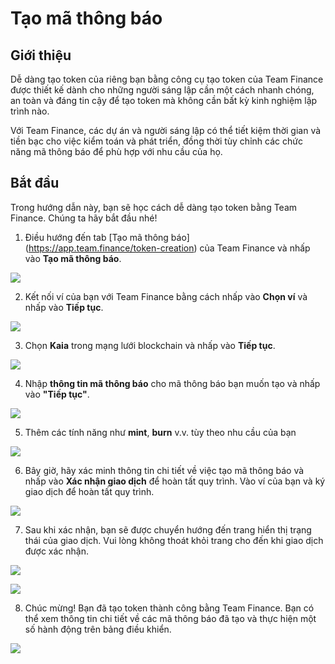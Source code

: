 # Tạo mã thông báo

## Giới thiệu

Dễ dàng tạo token của riêng bạn bằng công cụ tạo token của Team Finance được thiết kế dành cho những người sáng lập cần một cách nhanh chóng, an toàn và đáng tin cậy để tạo token mà không cần bất kỳ kinh nghiệm lập trình nào.

Với Team Finance, các dự án và người sáng lập có thể tiết kiệm thời gian và tiền bạc cho việc kiểm toán và phát triển, đồng thời tùy chỉnh các chức năng mã thông báo để phù hợp với nhu cầu của họ.

## Bắt đầu

Trong hướng dẫn này, bạn sẽ học cách dễ dàng tạo token bằng Team Finance. Chúng ta hãy bắt đầu nhé!

1. Điều hướng đến tab [Tạo mã thông báo] (https://app.team.finance/token-creation) của Team Finance và nhấp vào **Tạo mã thông báo**.

![](/img/build/tools/token-management/token-creation/tc-step-1.png)

2. Kết nối ví của bạn với Team Finance bằng cách nhấp vào **Chọn ví** và nhấp vào **Tiếp tục**.

![](/img/build/tools/token-management/token-creation/tc-step-2.png)

3. Chọn **Kaia** trong mạng lưới blockchain và nhấp vào **Tiếp tục**.

![](/img/build/tools/token-management/token-creation/tc-step-3.png)

4. Nhập **thông tin mã thông báo** cho mã thông báo bạn muốn tạo và nhấp vào **"Tiếp tục"**.

![](/img/build/tools/token-management/token-creation/tc-step-4.png)

5. Thêm các tính năng như **mint**, **burn** v.v. tùy theo nhu cầu của bạn

![](/img/build/tools/token-management/token-creation/tc-step-5.png)

6. Bây giờ, hãy xác minh thông tin chi tiết về việc tạo mã thông báo và nhấp vào **Xác nhận giao dịch** để hoàn tất quy trình. Vào ví của bạn và ký giao dịch để hoàn tất quy trình.

![](/img/build/tools/token-management/token-creation/tc-step-6.png)

7. Sau khi xác nhận, bạn sẽ được chuyển hướng đến trang hiển thị trạng thái của giao dịch. Vui lòng không thoát khỏi trang cho đến khi giao dịch được xác nhận.

![](/img/build/tools/token-management/token-creation/tc-step-7a.png)

![](/img/build/tools/token-management/token-creation/tc-step-7b.png)

8. Chúc mừng! Bạn đã tạo token thành công bằng Team Finance. Bạn có thể xem thông tin chi tiết về các mã thông báo đã tạo và thực hiện một số hành động trên bảng điều khiển.

![](/img/build/tools/token-management/token-creation/tc-step-8.png)
